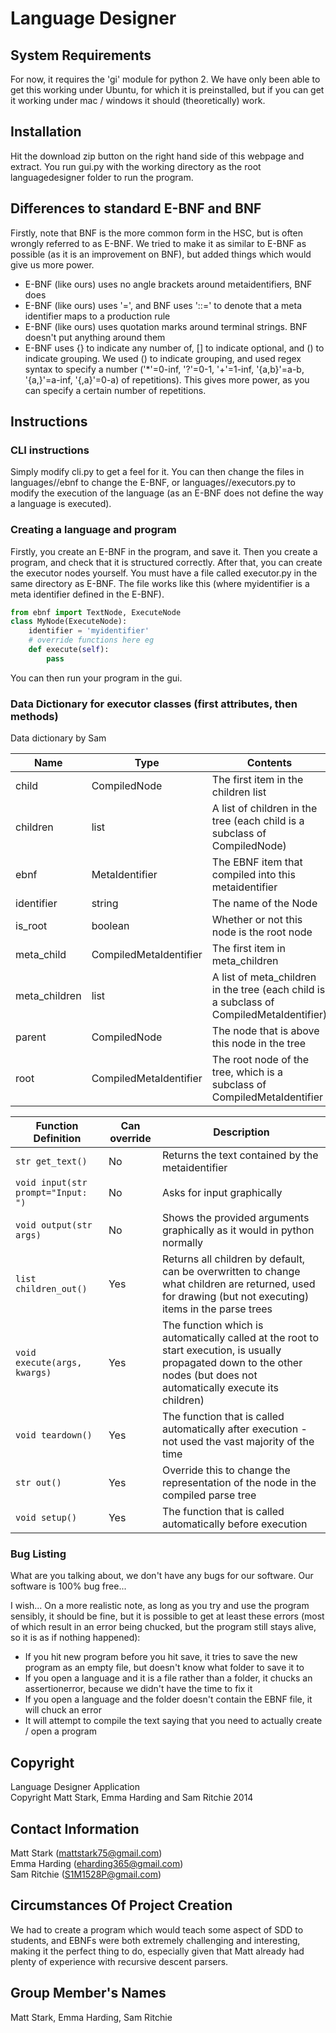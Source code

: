 # Language Designer

## System Requirements
For now, it requires the 'gi' module for python 2. We have only been able to get this working under Ubuntu, for which it is preinstalled, but if you can get it working under mac / windows it should (theoretically) work.

## Installation
Hit the download zip button on the right hand side of this webpage and extract. You run gui.py with the working directory as the root languagedesigner folder to run the program.

## Differences to standard E-BNF and BNF
Firstly, note that BNF is the more common form in the HSC, but is often wrongly referred to as E-BNF. We tried to make it as similar to E-BNF as possible (as it is an improvement on BNF), but added things which would give us more power.
* E-BNF (like ours) uses no angle brackets around metaidentifiers, BNF does
* E-BNF (like ours) uses '=', and BNF uses '::=' to denote that a meta identifier maps to a production rule
* E-BNF (like ours) uses quotation marks around terminal strings. BNF doesn't put anything around them
* E-BNF uses {} to indicate any number of, [] to indicate optional, and () to indicate grouping. We used () to indicate grouping, and used regex syntax to specify a number ('*'=0-inf, '?'=0-1, '+'=1-inf, '{a,b}'=a-b, '{a,}'=a-inf, '{,a}'=0-a) of repetitions). This gives more power, as you can specify a certain number of repetitions.

## Instructions
### CLI instructions
Simply modify cli.py to get a feel for it. You can then change the files in languages/<language-name>/ebnf to change the E-BNF, or languages/<language-name>/executors.py to modify the execution of the language (as an E-BNF does not define the way a language is executed).

### Creating a language and program
Firstly, you create an E-BNF in the program, and save it. Then you create a program, and check that it is structured correctly. After that, you can create the executor nodes yourself. You must have a file called executor.py in the same directory as E-BNF. The file works like this (where myidentifier is a meta identifier defined in the E-BNF).

```python
from ebnf import TextNode, ExecuteNode
class MyNode(ExecuteNode):
    identifier = 'myidentifier'
    # override functions here eg
    def execute(self):
        pass
```

You can then run your program in the gui.

### Data Dictionary for executor classes (first attributes, then methods)
Data dictionary by Sam

Name | Type | Contents
--- | --- | ---
child | CompiledNode | The first item in the children list
children | list | A list of children in the tree (each child is a subclass of CompiledNode)
ebnf | MetaIdentifier | The EBNF item that compiled into this metaidentifier
identifier | string | The name of the Node
is_root | boolean | Whether or not this node is the root node
meta_child | CompiledMetaIdentifier | The first item in meta_children
meta_children | list | A list of meta_children in the tree (each child is a subclass of CompiledMetaIdentifier)
parent | CompiledNode | The node that is above this node in the tree
root | CompiledMetaIdentifier | The root node of the tree, which is a subclass of CompiledMetaIdentifier

Function Definition | Can override | Description
--- | --- | ---
```str get_text()``` | No | Returns the text contained by the metaidentifier
```void input(str prompt="Input: ")``` | No | Asks for input graphically
```void output(str args)``` | No | Shows the provided arguments graphically as it would in python normally
```list children_out()``` | Yes | Returns all children by default, can be overwritten to change what children are returned, used for drawing (but not executing) items in the parse trees
```void execute(args, kwargs)``` | Yes | The function which is automatically called at the root to start execution, is usually propagated down to the other nodes (but does not automatically execute its children)
```void teardown()``` | Yes | The function that is called automatically after execution - not used the vast majority of the time
```str out()``` | Yes | Override this to change the representation of the node in the compiled parse tree
```void setup()``` | Yes | The function that is called automatically before execution


### Bug Listing
What are you talking about, we don't have any bugs for our software. Our software is 100% bug free...  

I wish... On a more realistic note, as long as you try and use the program sensibly, it should be fine, but it is possible to get at least these errors (most of which result in an error being chucked, but the program still stays alive, so it is as if nothing happened):
* If you hit new program before you hit save, it tries to save the new program as an empty file, but doesn't know what folder to save it to
* If you open a language and it is a file rather than a folder, it chucks an assertionerror, because we didn't have the time to fix it
* If you open a language and the folder doesn't contain the EBNF file, it will chuck an error
* It will attempt to compile the text saying that you need to actually create / open a program

## Copyright
Language Designer Application  
Copyright Matt Stark, Emma Harding and Sam Ritchie 2014


## Contact Information
Matt Stark (mattstark75@gmail.com)  
Emma Harding (eharding365@gmail.com)  
Sam Ritchie (S1M1528P@gmail.com)

## Circumstances Of Project Creation
We had to create a program which would teach some aspect of SDD to students, and EBNFs were both extremely challenging and interesting, making it the perfect thing to do, especially given that Matt already had plenty of experience with recursive descent parsers.

## Group Member's Names
Matt Stark, Emma Harding, Sam Ritchie
